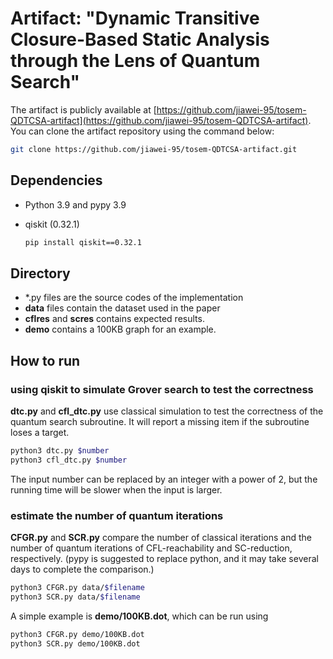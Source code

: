 # Artifact: "Dynamic Transitive Closure-Based Static Analysis through the Lens of Quantum Search"

The artifact is publicly available at [https://github.com/jiawei-95/tosem-QDTCSA-artifact](https://github.com/jiawei-95/tosem-QDTCSA-artifact). You can clone the artifact repository using the command below:

```sh
git clone https://github.com/jiawei-95/tosem-QDTCSA-artifact.git
```

## Dependencies

* Python 3.9 and pypy 3.9
* qiskit (0.32.1)
  
  ```sh
  pip install qiskit==0.32.1
  ```

## Directory

* *.py files are the source codes of the implementation
* **data** files contain the dataset used in the paper
* **cflres**  and **scres** contains expected results.
* **demo** contains a 100KB graph for an example.

## How to run

### using qiskit to simulate Grover search to test the correctness

**dtc.py** and **cfl_dtc.py** use classical simulation to test the correctness of the quantum search subroutine. It will report a missing item if the subroutine loses a target.

```sh
python3 dtc.py $number
python3 cfl_dtc.py $number
```

The input number can be replaced by an integer with a power of 2, but the running time will be slower when the input is larger.

### estimate the number of quantum iterations

**CFGR.py** and **SCR.py** compare the number of classical iterations and the number of quantum iterations of CFL-reachability and SC-reduction, respectively. (pypy is suggested to replace python, and it may take several days to complete the comparison.)

```sh
python3 CFGR.py data/$filename
python3 SCR.py data/$filename
```

A simple example is **demo/100KB.dot**, which can be run using

```sh
python3 CFGR.py demo/100KB.dot
python3 SCR.py demo/100KB.dot
```
